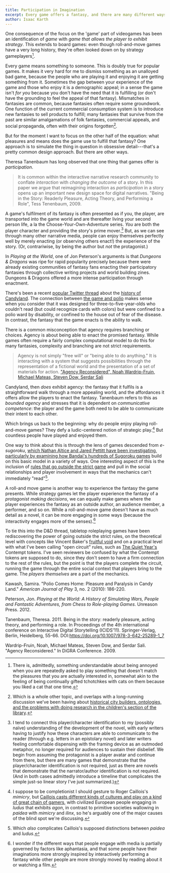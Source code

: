 ```yaml
---
title: Participation in Imagination
excerpt: Every game offers a fantasy, and there are many different ways for them to fulfill those fantasies for players. A focus on agency and strategy has lead us to overlook the importance of performance. (And also why the players themselves are a part of the mechanics.)
author: Isaac Karth
---
```


One consequence of the focus on the 'game' part of videogames has been an identification of _game_ with _game that allows the player to exhibit strategy_. This extends to board games: even though roll-and-move games have a very long history, they're often looked down on by strategy gameplayers[^wargamerslament].

Every game means something to someone. This is doubly true for popular games. It makes it very hard for me to dismiss something as an unalloyed bad game, because the people who are playing it and enjoying it are getting something from it. Sometimes the gap between your experience of the game and those who enjoy it is a demographic appeal; in a sense the game isn't _for you_ because you don't have the need that it is fulfilling (or don't have the grounding to feel the appeal of that fantasy). Mismatches in fantasies are common, because fantasies often require some groundwork. One function of the current commercial consumption system is to introduce new fantasies to sell products to fulfill; many fantasies that survive from the past are similar amalgamations of folk fantasies, commercial appeals, and social propaganda, often with their origins forgotten[^otherdiscussion].

But for the moment I want to focus on the other half of the equation: what pleasures and means does the game use to fulfill that fantasy? One approach is to simulate the thing in question in obsessive detail---that's a pretty common design approach. But there are other ways.

Theresa Tanenbaum has long observed that one thing that games offer is _participation_.

> It is common within the interactive narrative research community to
> conflate _interaction_ with _changing the outcome_ of a story. In this paper
> we argue that reimagining interaction as _participation_ in a story opens up
> an important new design space for digital narratives.
> "Being in the Story: Readerly Pleasure, Acting Theory, and Performing a Role", Tess Tenenbaum, 2009.

A game's fulfilment of its fantasy is often presented as if you, the player, are transported into the game world and are thereafter living your second person life, a la the Choose-Your-Own-Adventure series. _You_ are both the player character and providing the story's prime mover.[^secondperson] But, as we can see through many other narrative media, people can enjoy themselves perfectly well by merely enacting (or observing others enact!) the experience of the story. (Or, contrariwise, by being the author but _not_ the protagonist.)

In _Playing at the World_, one of Jon Peterson's arguments is that _Dungeons & Dragons_ was ripe for rapid popularity precisely because there were already existing communities of fantasy fans enacting their participatory fantasies through collective writing projects and world building zines. Dungeons & Dragons offered a more intense participation through enactment.

There's been a recent [popular Twitter thread](https://twitter.com/DasBrieger/status/1372773113352527873) about the [history of Candyland](https://www.theatlantic.com/technology/archive/2019/07/how-polio-inspired-the-creation-of-candy-land/594424/). The connection between [the game and polio](https://files.eric.ed.gov/fulltext/EJ1070237.pdf) makes sense when you consider that it was designed for three-to-five-year-olds who couldn't read (but could recognize cards with colors) but were confined to a polio ward by disability, or confined to the house out of fear of the disease. In contrast, the fantasy that the game enacts is the ability to walk.

There is a common misconception that agency requires branching or choices. Agency is about being able to enact the promised fantasy. While games often require a fairly complex computational model to do this for many fantasies, complexity and branching are not strict requirements.

> Agency is not simply "free will" or "being able to do
> anything." It is interacting with a system that suggests
> possibilities through the representation of a fictional
> world and the presentation of a set of materials for
> action.
> ["Agency Reconsidered", Noah Wardrip-Fruin, Michael Mateas,
> Steven Dow, Serdar Sali](http://citeseerx.ist.psu.edu/viewdoc/download?doi=10.1.1.190.1393&rep=rep1&type=pdf)

Candyland, then _does_ exhibit agency: the fantasy that it fulfils is a straightforward walk through a more appealing world, and the affordances it offers allow the players to enact the fantasy. Tanenbaum refers to this as _bounded agency_ and stresses that it is dependent on _communicative competence_: the player and the game both need to be able to communicate their intent to each other.

Which brings us back to the beginning: why do people enjoy playing roll-and-move games? They defy a ludic-centered notion of strategic play.[^caillois] But countless people have played and enjoyed them.

One way to think about this is through the lens of games descended from _e-sugoroku_, [which Nathan Altice and Jared Pettitt have been investigating, particularly by examining how Bandai's hundreds of Sugoroku games](http://metopal.com/2017/07/21/bandais-joy-family/) build on this basic model in a variety of ways. One interesting aspect of this is the inclusion of [rules that go outside the strict game](https://twitter.com/circuitlions/status/1373358622206390274) and pull in the social relationships and player involvement in ways that the mechanics can't immediately "read"[^caillois2].

A roll-and move game is another way to experience the fantasy the game presents. While strategy games let the player experience the fantasy of a _protagonist making decisions_, we can equally make games where the player experiences the fantasy as an outside author, an audience member, a performer, and so on. While a roll-and-move game doesn't have as much detail as a novel, it can be more engaging in some ways (because the interactivity engages more of the senses).[^Aphantasia]

To tie this into the D&D thread, tabletop roleplaying games have been rediscovering the power of going outside the strict rules, on the theoretical level with concepts like Vincent Baker's [fruitful void](http://lumpley.com/index.php/anyway/thread/119) and on a practical level with what I've been calling "open circuit" rules, such as [The Quiet Year's](https://buriedwithoutceremony.com/the-quiet-year) Contempt tokens. I've seen reviewers be confused by what the Contempt tokens are supposed to do, since they don't seem to have a firm connection to the rest of the rules, but the point is that the players complete the circuit, running the game through the entire social context that players bring to the game. The _players themselves_ are a part of the mechanics.

[^wargamerslament]: There is, admittedly, something understandable about being annoyed when you are repeatedly asked to play something that doesn't match the pleasures that you are actually interested in, somewhat akin to the feeling of being continually gifted tchotchkes with cats on them because you liked a cat that one time.

[^otherdiscussion]: Which is a whole other topic, and overlaps with a long-running discussion we've been having about [historical city builders, ontologies, and the problems with doing research in the children's section of the library](https://www.twitch.tv/videos/922180920?filter=highlights&sort=time).

[^secondperson]: I tend to connect this player/character identification to my (possibly naïve) understanding of the development of the novel, with early writers having to justify how these characters are able to communicate to the reader (through e.g. letters in an epistolary novel) and later writers feeling comfortable dispensing with the framing device as an outmoded metaphor, no longer required for audiences to sustain their disbelief. We begin from assuming the protagonist is a player avatar and continue from there, but there are many games that demonstrate that the player/character identification is not required, just as there are novels that demonstrate that the narrator/author identification is not required. (And in both cases admittedly introduce a timeline that complicates the simple just-so linear story I've just summarized.)

[^caillois]: I suppose to be completionist I should gesture to Roger Caillois's _mimicry_, but [Caillois casts different kinds of cultures and play on a kind of great chain of gamers](http://rangedtouch.com/2018/10/18/5-caillois-man-play-and-games/), with civilized European people engaging in _ludus_ that exhibits _agon_, in contrast to primitive societies wallowing in _paidea_ with _mimicry_ and _ilinx_, so he's arguably one of the major causes of the blind spot we're discussing.

[^caillois2]: Which _also_ complicates Caillois's supposed distinctions between _paidea_ and _ludus_.

[^Aphantasia]: I wonder if the different ways that people engage with media is partially governed by factors like aphantasia, and that some people have their imaginations more strongly inspired by interactively performing a fantasy while other people are more strongly moved by reading about it or watching a film.

Kawash, Samira. "Polio Comes Home: Pleasure and Paralysis in Candy Land." _American Journal of Play_ 3, no. 2 (2010): 186-220.

Peterson, Jon. _Playing at the World: A History of Simulating Wars, People and Fantastic Adventures, from Chess to Role-playing Games_. Unreason Press. 2012.

Tanenbaum, Theresa. 2011. Being in the story: readerly pleasure, acting theory, and performing a role. In Proceedings of the 4th international conference on Interactive Digital Storytelling (ICIDS'11). Springer-Verlag, Berlin, Heidelberg, 55-66. DOI:https://doi.org/10.1007/978-3-642-25289-1_7

Wardrip-Fruin, Noah, Michael Mateas, Steven Dow, and Serdar Sali. "Agency Reconsidered." In DiGRA Conference. 2009.
